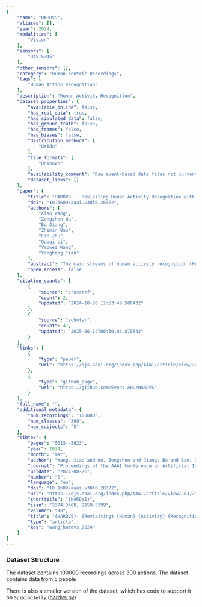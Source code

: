 ```yaml
---
{
    "name": "HARDVS",
    "aliases": [],
    "year": 2024,
    "modalities": [
        "Vision"
    ],
    "sensors": [
        "DAVIS346"
    ],
    "other_sensors": [],
    "category": "Human-centric Recordings",
    "tags": [
        "Human Action Recognition"
    ],
    "description": "Human Activity Recognition",
    "dataset_properties": {
        "available_online": false,
        "has_real_data": true,
        "has_simulated_data": false,
        "has_ground_truth": false,
        "has_frames": false,
        "has_biases": false,
        "distribution_methods": [
            "Baidu"
        ],
        "file_formats": [
            "Unknown"
        ],
        "availability_comment": "Raw event-based data files not currently uploaded or available",
        "dataset_links": []
    },
    "paper": {
        "title": "HARDVS -  Revisiting Human Activity Recognition with Dynamic Vision Sensors",
        "doi": "10.1609/aaai.v38i6.28372",
        "authors": [
            "Xiao Wang",
            "Zongzhen Wu",
            "Bo Jiang",
            "Zhimin Bao",
            "Lin Zhu",
            "Guoqi Li",
            "Yaowei Wang",
            "Yonghong Tian"
        ],
        "abstract": "The main streams of human activity recognition (HAR) algorithms are developed based on RGB cameras which usually suffer from illumination, fast motion, privacy preservation, and large energy consumption. Meanwhile, the biologically inspired event cameras attracted great interest due to their unique features, such as high dynamic range, dense temporal but sparse spatial resolution, low latency, low power, etc. As it is a newly arising sensor, even there is no realistic large-scale dataset for HAR. Considering its great practical value, in this paper, we propose a large-scale benchmark dataset to bridge this gap, termed HARDVS, which contains 300 categories and more than 100K event sequences. We evaluate and report the performance of multiple popular HAR algorithms, which provide extensive baselines for future works to compare. More importantly, we propose a novel spatial-temporal feature learning and fusion framework, termed ESTF, for event stream based human activity recognition. It first projects the event streams into spatial and temporal embeddings using StemNet, then, encodes and fuses the dual-view representations using Transformer networks. Finally, the dual features are concatenated and fed into a classification head for activity prediction. Extensive experiments on multiple datasets fully validated the effectiveness of our model. Both the dataset and source code will be released at https://github.com/Event-AHU/HARDVS.",
        "open_access": false
    },
    "citation_counts": [
        {
            "source": "crossref",
            "count": 2,
            "updated": "2024-10-26 12:53:49.586432"
        },
        {
            "source": "scholar",
            "count": 47,
            "updated": "2025-06-14T00:30:03.870642"
        }
    ],
    "links": [
        {
            "type": "paper",
            "url": "https://ojs.aaai.org/index.php/AAAI/article/view/28372"
        },
        {
            "type": "github_page",
            "url": "https://github.com/Event-AHU/HARDVS"
        }
    ],
    "full_name": "",
    "additional_metadata": {
        "num_recordings": "100000",
        "num_classes": "300",
        "num_subjects": "5"
    },
    "bibtex": {
        "pages": "5615--5623",
        "year": 2024,
        "month": "mar",
        "author": "Wang, Xiao and Wu, Zongzhen and Jiang, Bo and Bao, Zhimin and Zhu, Lin and Li, Guoqi and Wang, Yaowei and Tian, Yonghong",
        "journal": "Proceedings of the AAAI Conference on Artificial Intelligence",
        "urldate": "2024-08-26",
        "number": "6",
        "language": "en",
        "doi": "10.1609/aaai.v38i6.28372",
        "url": "https://ojs.aaai.org/index.php/AAAI/article/view/28372",
        "shorttitle": "{HARDVS}",
        "issn": "2374-3468, 2159-5399",
        "volume": "38",
        "title": "{HARDVS}: {Revisiting} {Human} {Activity} {Recognition} with {Dynamic} {Vision} {Sensors}",
        "type": "article",
        "key": "wang_hardvs_2024"
    }
}
---
```


### Dataset Structure

The dataset contains 100000 recordings across 300 actions. The dataset contains data from 5 people

There is also a smaller version of the dataset, which has code to support it on `SpikingJelly` ([hardvs.py](https://github.com/fangwei123456/spikingjelly/blob/master/spikingjelly/datasets/hardvs.py))
